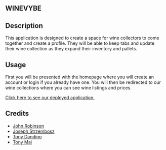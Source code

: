 ## WINEVYBE

## Description

This application is designed to create a space for wine collectors to come together and create a profile. They will be able to keep tabs and update their wine collection as they expand their inventory and pallets.

## Usage

First you will be presented with the homepage where you will create an account or login if you already have one. You will then be redirected to our wine collections where you can see wine listings and prices.

[Click here to see our deployed application.](https://winevybe.herokuapp.com)

## Credits

- [John Robinson](https://github.com/OGJRob)
- [Joseph Strzembosz](https://github.com/JoeBosz)
- [Tony Dandino](https://github.com/tdandino1005)
- [Tony Mai](https://github.com/tonymai6)
